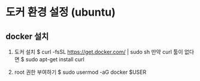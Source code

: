 # 도커 환경 설정 (ubuntu)
## docker 설치

1. 도커 설치
$ curl -fsSL https://get.docker.com/ | sudo sh
만약 curl 툴이 없다면
$ sudo apt-get install curl

2. root 권한 부여하기
$ sudo usermod -aG docker $USER
